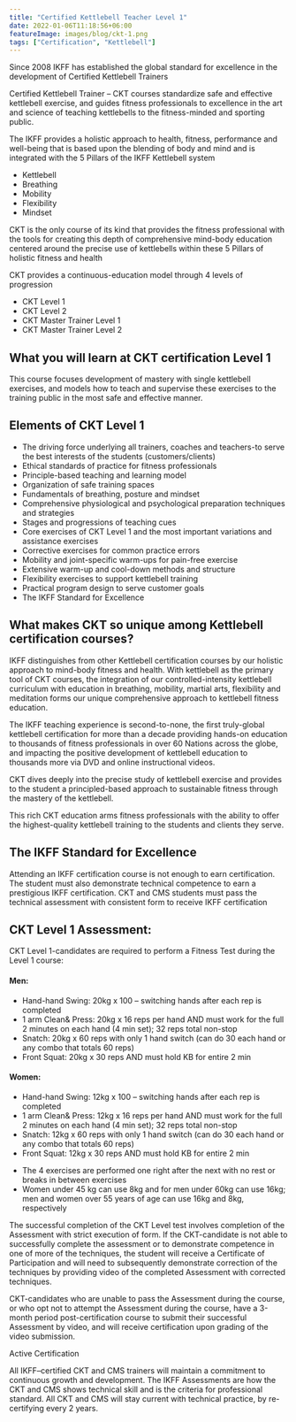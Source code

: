 ```yaml
---
title: "Certified Kettlebell Teacher Level 1"
date: 2022-01-06T11:18:56+06:00
featureImage: images/blog/ckt-1.png
tags: ["Certification", "Kettlebell"]
---
```

  Since 2008 IKFF has established the global standard for excellence in the development of Certified Kettlebell Trainers

Certified Kettlebell Trainer – CKT courses standardize safe and effective kettlebell exercise, and guides fitness professionals to excellence in the art and science of teaching kettlebells to the fitness-minded and sporting public.

The IKFF provides a holistic approach to health, fitness, performance and well-being that is based upon the blending of body and mind and is integrated with the 5 Pillars of the IKFF Kettlebell system

- Kettlebell
- Breathing
- Mobility
- Flexibility
- Mindset


CKT is the only course of its kind that provides the fitness professional with the tools for creating this depth of comprehensive mind-body education centered around the precise use of kettlebells within these 5 Pillars of holistic fitness and health

CKT provides a continuous-education model through 4 levels of progression
- CKT Level 1
- CKT Level 2 
- CKT Master Trainer Level 1
- CKT Master Trainer Level 2
> 

## What you will learn at CKT certification Level 1

This course focuses development of mastery with single kettlebell exercises, and models how to teach and supervise these exercises to the training public in the most safe and effective manner.  

## Elements of CKT Level 1

- The driving force underlying all trainers, coaches and teachers-to serve the best interests of the students (customers/clients)
- Ethical standards of practice for fitness professionals
- Principle-based teaching and learning model
- Organization of safe training spaces
- Fundamentals of breathing, posture and mindset
- Comprehensive physiological and psychological preparation techniques and strategies
- Stages and progressions of teaching cues
- Core exercises of CKT Level 1 and the most important variations and assistance exercises
- Corrective exercises for common practice errors
- Mobility and joint-specific warm-ups for pain-free exercise
- Extensive warm-up and cool-down methods and structure
- Flexibility exercises to support kettlebell training
- Practical program design to serve customer goals
- The IKFF Standard for Excellence

## What makes CKT so unique among Kettlebell certification courses?

IKFF distinguishes from other Kettlebell certification courses by our holistic approach to mind-body fitness and health. With kettlebell as the primary tool of CKT courses, the integration of our controlled-intensity kettlebell curriculum with education in breathing, mobility, martial arts, flexibility and meditation forms our unique comprehensive approach to kettlebell fitness education.

The IKFF teaching experience is second-to-none, the first truly-global kettlebell certification for more than a decade providing hands-on education to thousands of fitness professionals in over 60 Nations across the globe, and impacting the positive development of kettlebell education to thousands more via DVD and online instructional videos.

CKT dives deeply into the precise study of kettlebell exercise and provides to the student a principled-based approach to sustainable fitness through the mastery of the kettlebell.

This rich CKT education arms fitness professionals with the ability to offer the highest-quality kettlebell training to the students and clients they serve.

 

## The IKFF Standard for Excellence

Attending an IKFF certification course is not enough to earn certification. The student must also demonstrate technical competence to earn a prestigious IKFF certification. CKT and CMS students must pass the technical assessment with consistent form to receive IKFF certification

## CKT Level 1 Assessment:

CKT Level 1-candidates are required to perform a Fitness Test during the Level 1 course:

#### Men:

- Hand-hand Swing: 20kg x 100 – switching hands after each rep is completed
- 1 arm Clean& Press: 20kg x 16 reps per hand AND must work for the full 2 minutes on each hand (4 min set); 32 reps total non-stop
- Snatch: 20kg x 60 reps with only 1 hand switch (can do 30 each hand or any combo that totals 60 reps)
- Front Squat: 20kg x 30 reps AND must hold KB for entire 2 min

#### Women:

- Hand-hand Swing: 12kg x 100 – switching hands after each rep is completed
- 1 arm Clean& Press: 12kg x 16 reps per hand AND must work for the full 2 minutes on each hand (4 min set); 32 reps total non-stop
- Snatch: 12kg x 60 reps with only 1 hand switch (can do 30 each hand or any combo that totals 60 reps)
- Front Squat: 12kg x 30 reps AND must hold KB for entire 2 min

* The 4 exercises are performed one right after the next with no rest or breaks in between exercises
* Women under 45 kg can use 8kg and for men under 60kg can use 16kg; men and women over 55 years of age can use 16kg and 8kg, respectively

The successful completion of the CKT Level test involves completion of the Assessment with strict execution of form. If the CKT-candidate is not able to successfully complete the assessment or to demonstrate competence in one of more of the techniques, the student will receive a Certificate of Participation and will need to subsequently demonstrate correction of the techniques by providing video of the completed Assessment with corrected techniques.

CKT-candidates who are unable to pass the Assessment during the course, or who opt not to attempt the Assessment during the course, have a 3-month period post-certification course to submit their successful Assessment by video, and will receive certification upon grading of the video submission.

Active Certification

All IKFF–certified CKT and CMS trainers will maintain a commitment to continuous growth and development. The IKFF Assessments are how the CKT and CMS shows technical skill and is the criteria for professional standard. All CKT and CMS will stay current with technical practice,
by re-certifying every 2 years.